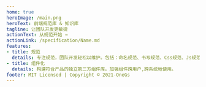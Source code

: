 ```yaml
---
home: true
heroImage: /main.png
heroText: 前端规范库 & 知识库
tagline: 让团队开发更敏捷
actionText: 从规范开始 →
actionLink: /specification/Name.md
features:
- title: 规范
  details: 专注规范，团队开发轻松以维护。包括：命名规范、书写规范、Css规范、Js规范...
- title: 组件化
  details: 构建符合产品的独立第三方组件库。加强组件跨用户,跨系统地使用。
footer: MIT Licensed | Copyright © 2021-OneGs
---
```


